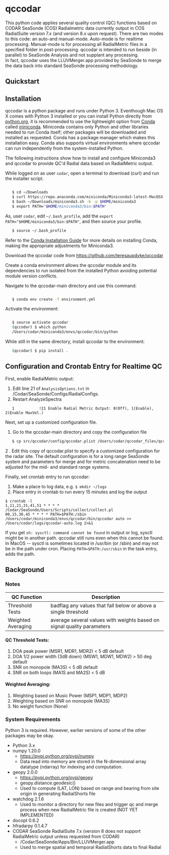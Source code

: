 # qccodar

This python code applies several quality control (QC) functions based
on CODAR SeaSonde (COS) Radialmetric data currently output in COS
RadialSuite version 7.x (and version 8.x upon request). There are two 
modes to this code: an auto-and manual-mode.  Auto-mode is for realtime
processing. Manual-mode is for processing all RadialMetric files in a
specified folder in post-processing. qccodar is intended to run beside 
(in parallel) to SeaSonde Analysis and not supplant any processing.  
In fact, qccodar uses the LLUVMerger.app provided by SeaSonde to merge 
the data back into standard SeaSonde processing methodology.

## Quickstart


## Installation

qccodar is a python package and runs under Python 3. Eventhough Mac
OS X comes with Python 3 installed or you can install Python
directly from
[python.org](https://wiki.python.org/moin/BeginnersGuide/Download), it
is recommended to use the lightweight option from
[Conda](https://conda.io/docs/index.html) called
[miniconda](https://conda.io/miniconda.html).  Miniconda contains only
Python and other libraries needed to run Conda itself; other packages
will be downloaded and installed as requested.  Conda has a package
manager which makes this installation easy.  Conda also supports
virtual environments where qccodar can run independently from the
system-installed Python. 

The following instructions show how to install and configure Miniconda3
and qccodar to provide QC'd Radial data based on RadialMetric output.  

While logged on as user `codar`, open a terminal to download (curl) and run the installer script. 

```bash

   $ cd ~/Downloads
   $ curl https://repo.anaconda.com/miniconda/Miniconda3-latest-MacOSX-x86_64.sh -o "miniconda3.sh"
   $ bash ~/Downloads/miniconda3.sh -b -p $HOME/miniconda3
   $ export PATH="$HOME/miniconda3/bin:$PATH"
```

As, user `codar`, edit `~/.bash_profile`, add the `export
PATH="$HOME/miniconda3/bin:$PATH"`, and then source your profile.

```bash
   $ source ~/.bash_profile
```

Refer to the [Conda Installation
Guide](https://conda.io/docs/user-guide/install/index.html) for more
details on installing Conda, making the appropriate adjustments for Miniconda3. 


Download the qccodar code from https://github.com/teresaupdyke/qccodar

Create a conda environment allows the qccodar module and its
dependencies to run isolated from the installed Python avoiding
potential module version conflicts.  

Navigate to the qccodar-main directory and use this command:

```bash

   $ conda env create -f environment.yml
```

Activate the environment:
```bash

   $ source activate qccodar
   (qccodar) $ which python
   /Users/codar/miniconda3/envs/qccodar/bin/python
```

While still in the same directory, install qccodar to the environment: 
```bash
   (qccodar) $ pip install .
```

## Configuration and Crontab Entry for Realtime QC

First, enable RadialMetric output:

1. Edit line 21 of `AnalysisOptions.txt` in /Codar/SeaSonde/Configs/RadialConfigs.
1. Restart AnalyzeSpectra

```
   1           !21 Enable Radial Metric Output: 0(Off), 1(Enable), 2(Enable MaxVel.)
```


Next, set up a customized configuration file. 

1. Go to the qccodar-main directory and copy the configuration file
```bash
   $ cp src/qccodar/config/qccodar.plist /Users/codar/qccodar_files/qccodar.plist
```
 2 . Edit this copy of qccodar.plist to specify a customized configuration for the radar site.  The default configuration is for a long range SeaSonde system and parameters for merge and for metric concatenation need to be adjusted for the mid- and standard range systems. 


Finally, set crontab entry to run qccodar:

1. Make a place to log data, e.g. `$ mkdir ~/logs`
1. Place entry in crontab to run every 15 minutes and log the output

```
$ crontab -l
1,11,21,31,41,51 * * * * /Codar/SeaSonde/Users/Scripts/collect/collect.pl
00,15,30,45 * * * * PATH=$PATH:/sbin /Users/codar/miniconda3/envs/qccodar/bin/qccodar auto >> /Users/codar/logs/qccodar-auto.log 2>&1
```

If you get `sh: sysctl: command cannot be found` in output or log,
sysctl might be in another path.  qccodar still runs even when this
cannot be found.  In MacOS -- sysctl is sometimes located in /usr/bin
(or /sbin) and may not be in the path under cron.  Placing
`PATH=$PATH:/usr/sbin` in the task entry, adds the path.

## Background

### Notes

| QC Function        | Description |
| -----------        | ----------- |
| Threshold Tests    | badflag any values that fall below or above a single threshold |
| Weighted Averaging | average several values with weights based on signal quality parameters |

#### QC Threshold Tests:
1. DOA peak power (MSR1, MDR1, MDR2) < 5 dB default 
1. DOA 1/2 power width (3dB down) (MSW1, MDW1, MDW2) > 50 deg default
1. SNR on monopole (MA3S) < 5 dB default
1. SNR on both loops (MA1S and MA2S) < 5 dB

#### Weighted Averaging:
1. Weighting based on Music Power (MSP1, MDP1, MDP2)
1. Weighting based on SNR on monopole (MA3S)
1. No weight function (None) 
 
### System Requirements
Python 3 is required. However, earlier versions of some of the other packages may be okay.

- Python 3.x
- numpy 1.20.0
    - https://pypi.python.org/pypi/numpy
    - Data read into memory are stored in the N-dimensional array datatype (ndarray) for indexing and computation.
- geopy 2.0.0
    - https://pypi.python.org/pypi/geopy
    - geopy.distance.geodesic()
    - Used to compute (LAT, LON) based on range and bearing from site origin in generating RadialShorts file
- watchdog 2.1.6
    - Used to monitor a directory for new files and trigger qc and merge process when new RadialMetric file is created (NOT YET IMPLEMENTED)
- docopt 0.6.2
- hfradarpy 0.1.4.7
- CODAR SeaSonde RadialSuite 7.x (version 8 does not support RadialMetric output unless requested from CODAR)
    - /Codar/SeaSonde/Apps/Bin/LLUVMerger.app
    - Used to merge spatial and temporal RadialShorts data to final Radial
